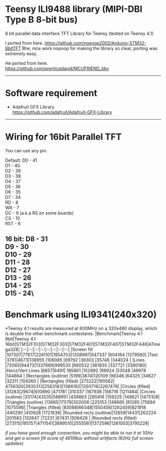 # Teensy ILI9488 library (MIPI-DBI Type B 8-bit bus)
8 bit parallel data interface TFT Library for Teensy (tested on Teensy 4.1)

I ported from here.
https://github.com/nopnop2002/Arduino-STM32-8bitTFT
Btw, nice work nopnop for making the library so clear, porting was extremely easy.

He ported from here.   
https://github.com/prenticedavid/MCUFRIEND_kbv   

----

# Software requirement    

- Adafruit GFX Library   
https://github.com/adafruit/Adafruit-GFX-Library   

----

# Wiring for 16bit Parallel TFT   

You can use any pin.

Default:
D0 - 41\
D1 - 40\
D2 - 39\
D3 - 38\
D4 - 37\
D5 - 36\
D6 - 35\
D7 - 34\
RD - 8\
WR - 7\
DC - 9 (a.k.a RS on some boards)\
CS - 10\
RST - 6

16 bit:
D8 - 31\
D9 - 30\
D10 - 29\
D11 - 28\
D12 - 27\
D13 - 26\
D14 - 25\
D15 - 24\
----

# Benchmark using ILI9341(240x320)

\*Teensy 4.1 results are measured at 600MHz on a 320x480 display, which is double the other benchmark contestants.
|Benchmark|Teensy 4.1 8bit|Teensy 4.1 16bit|STM32F103|STM32F303|STM32F401|STM32F407|STM32F446|ATmega328|
|:-:|:-:|:-:|:-:|:-:|:-:|:-:|:-:|
|Screen fill            |107307|77617|2241101|1854703|1208997|647337 |604184 |1379560|
|Text                   |3781|4673|138955 |106085 |69792  |38303  |35748  |344024 |
|Lines                  |72065|94473|1337689|999535 |660532 |361830 |337721 |3390180|
|Horiz/Vert Lines       |8857|6491| 185661 |152992 |99924  |53548  |49978  |144664 |
|Rectangles (outline)   |5199|3874|120109 |98346  |64325  |34627  |32311  |104260 |
|Rectangles (filled)    |273222|190562| 4756300|3935313|2583183|1386162|1293716|3267476|
|Circles (filled)       |31283|29674|610890 |471781 |310337 |167938 |156716 |1211484|
|Circles (outline)      |33174|43535|588951 |439863 |290416 |159225 |148621 |1475108|
|Triangles (outline)    |13665|17578|302008 |225153 |148665 |81285  |75894  |1075596|
|Triangles (filled)     |83088|66348|1550456|1262459|821918 |440290 |410928 |1721636|
|Rounded rects (outline)|12659|14431|262224 |201583 |132647 |72231  |67431  |506428 |
|Rounded rects (filled) |273115|195157|4711541|3899510|2555561|1372596|1281003|3795228|

*if you have good enough connection, you might be able to run it at 1GHz and get a screen fill score of 46198us without artifacts (62Hz full screen updates)*